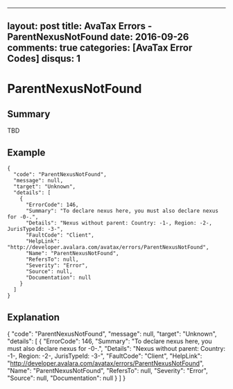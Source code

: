 
---
layout: post
title: AvaTax Errors - ParentNexusNotFound
date: 2016-09-26
comments: true
categories: [AvaTax Error Codes]
disqus: 1
---

# ParentNexusNotFound

## Summary

TBD

## Example

    {
      "code": "ParentNexusNotFound",
      "message": null,
      "target": "Unknown",
      "details": [
        {
          "ErrorCode": 146,
          "Summary": "To declare nexus here, you must also declare nexus for -0-.",
          "Details": "Nexus without parent: Country: -1-, Region: -2-, JurisTypeId: -3-",
          "FaultCode": "Client",
          "HelpLink": "http://developer.avalara.com/avatax/errors/ParentNexusNotFound",
          "Name": "ParentNexusNotFound",
          "RefersTo": null,
          "Severity": "Error",
          "Source": null,
          "Documentation": null
        }
      ]
    }

## Explanation

{
      "code": "ParentNexusNotFound",
      "message": null,
      "target": "Unknown",
      "details": [
        {
          "ErrorCode": 146,
          "Summary": "To declare nexus here, you must also declare nexus for -0-.",
          "Details": "Nexus without parent: Country: -1-, Region: -2-, JurisTypeId: -3-",
          "FaultCode": "Client",
          "HelpLink": "http://developer.avalara.com/avatax/errors/ParentNexusNotFound",
          "Name": "ParentNexusNotFound",
          "RefersTo": null,
          "Severity": "Error",
          "Source": null,
          "Documentation": null
        }
      ]
    }
